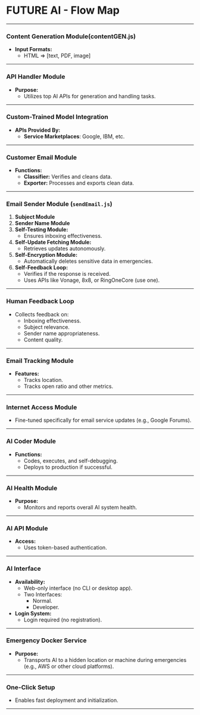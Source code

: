 # FUTURE AI - Flow Map 

---

### **Content Generation Module(contentGEN.js)**  
- **Input Formats:**  
  - HTML => [text, PDF, image]  

---

### **API Handler Module**  
- **Purpose:**  
  - Utilizes top AI APIs for generation and handling tasks.  

---

### **Custom-Trained Model Integration**  
- **APIs Provided By:**  
  - **Service Marketplaces**: Google, IBM, etc.  

---

### **Customer Email Module**  
- **Functions:**  
  - **Classifier:** Verifies and cleans data.  
  - **Exporter:** Processes and exports clean data.  

---

### **Email Sender Module (`sendEmail.js`)**  
1. **Subject Module**  
2. **Sender Name Module**  
3. **Self-Testing Module:**  
   - Ensures inboxing effectiveness.  
4. **Self-Update Fetching Module:**  
   - Retrieves updates autonomously.  
5. **Self-Encryption Module:**  
   - Automatically deletes sensitive data in emergencies.  
6. **Self-Feedback Loop:**  
   - Verifies if the response is received.  
   - Uses APIs like Vonage, 8x8, or RingOneCore (use one).  

---

### **Human Feedback Loop**  
- Collects feedback on:  
  - Inboxing effectiveness.  
  - Subject relevance.  
  - Sender name appropriateness.  
  - Content quality.  

---

### **Email Tracking Module**  
- **Features:**  
  - Tracks location.  
  - Tracks open ratio and other metrics.  

---

### **Internet Access Module**  
- Fine-tuned specifically for email service updates (e.g., Google Forums).  

---

### **AI Coder Module**  
- **Functions:**  
  - Codes, executes, and self-debugging.  
  - Deploys to production if successful.  

---

### **AI Health Module**  
- **Purpose:**  
  - Monitors and reports overall AI system health.  

---

### **AI API Module**  
- **Access:**  
  - Uses token-based authentication.  

---

### **AI Interface**  
- **Availability:**  
  - Web-only interface (no CLI or desktop app).  
  - Two Interfaces:  
    - Normal.  
    - Developer.  
- **Login System:**  
  - Login required (no registration).  

---

### **Emergency Docker Service**  
- **Purpose:**  
  - Transports AI to a hidden location or machine during emergencies (e.g., AWS or other cloud platforms).  

---

### **One-Click Setup**  
- Enables fast deployment and initialization.  

---